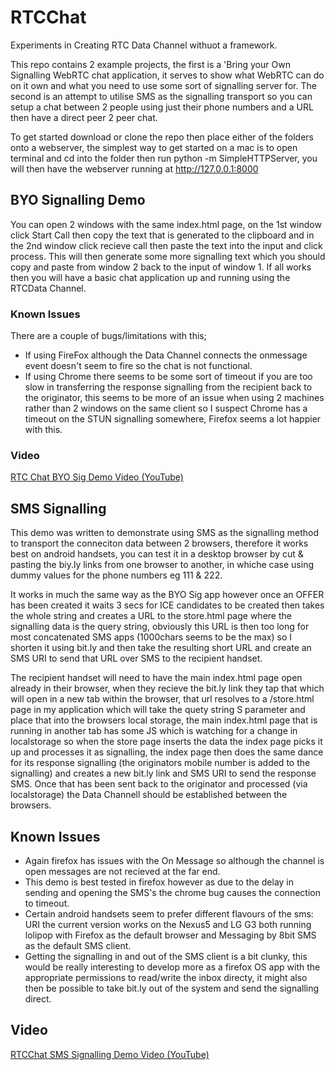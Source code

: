 # RTCChat
Experiments in Creating RTC Data Channel withuot a framework.

This repo contains 2 example projects, the first is a 'Bring your Own Signalling WebRTC chat application, it serves to show what WebRTC can do on it own and what you need to use some sort of signalling server for. The second is an attempt to utilise SMS as the signalling transport so you can setup a chat between 2 people using just their phone numbers and a URL then have a direct peer 2 peer chat.

To get started download or clone the repo then place either of the folders onto a webserver, the simplest way to get started on a mac is to open terminal and cd into the folder then run python -m SimpleHTTPServer, you will then have the webserver running at http://127.0.0.1:8000

## BYO Signalling Demo
You can open 2 windows with the same index.html page, on the 1st window click Start Call then copy the text that is generated to the clipboard and in the 2nd window click recieve call then paste the text into the input and click process. This will then generate some more signalling text which you should copy and paste from window 2 back to the input of window 1. If all works then you will have a basic chat application up and running using the RTCData Channel.

### Known Issues
There are a couple of bugs/limitations with this;
* If using FireFox although the Data Channel connects the onmessage event doesn't seem to fire so the chat is not functional.
* If using Chrome there seems to be some sort of timeout if you are too slow in transferring the response signalling from the recipient back to the originator, this seems to be more of an issue when using 2 machines rather than 2 windows on the same client so I suspect Chrome has a timeout on the STUN signalling somewhere, Firefox seems a lot happier with this.

### Video
[RTC Chat BYO Sig Demo Video (YouTube)](https://www.youtube.com/watch?v=TWl08wI_eb8)

## SMS Signalling
This demo was written to demonstrate using SMS as the signalling method to transport the conneciton data between 2 browsers, therefore it works best on android handsets, you can test it in a desktop browser by cut & pasting the biy.ly links from one browser to another, in whiche case using dummy values for the phone numbers eg 111 & 222.

It works in much the same way as the BYO Sig app however once an OFFER  has been created it waits 3 secs for ICE candidates to be created then takes the whole string and creates a URL to the store.html page where the signalling data is the query string, obviously this URL is then too long for most concatenated SMS apps (1000chars seems to be the max) so I shorten it using bit.ly and then take the resulting short URL and create an SMS URI to send that URL over SMS to the recipient handset.

The recipient handset will need to have the main index.html page open already in their browser, when they recieve the bit.ly link they tap that which will open in a new tab within the browser, that url resolves to a /store.html page in my application which will take the quety string S parameter and place that into the browsers local storage, the main index.html page that is running in another tab has some JS which is watching for a change in localstorage so when the store page inserts the data the index page picks it up and processes it as signalling, the index page then does the same dance for its response signalling (the originators mobile number is added to the signalling) and creates a new bit.ly link and SMS URI to send the response SMS. Once that has been sent back to the originator and processed (via localstorage) the Data Channell should be established between the browsers.

## Known Issues
* Again firefox has issues with the On Message so although the channel is open messages are not recieved at the far end.
* This demo is best tested in firefox however as due to the delay in sending and opening the SMS's the chrome bug causes the connection to timeout.
* Certain android handsets seem to prefer different flavours of the sms: URI the current version works on the Nexus5 and LG G3 both running lolipop with Firefox as the default browser and Messaging by 8bit SMS as the default SMS client.
* Getting the signalling in and out of the SMS client is a bit clunky, this would be really interesting to develop more as a firefox OS app with the appropriate permissions to read/write the inbox directy, it might also then be possible to take bit.ly out of the system and send the signalling direct.


## Video

[RTCChat SMS Signalling Demo Video (YouTube)](https://www.youtube.com/watch?v=88MQfHZvQj8)
